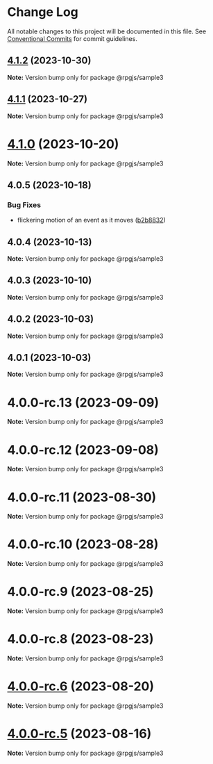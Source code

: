 # Change Log

All notable changes to this project will be documented in this file.
See [Conventional Commits](https://conventionalcommits.org) for commit guidelines.

## [4.1.2](https://github.com/RSamaium/RPG-JS/compare/v4.1.1...v4.1.2) (2023-10-30)

**Note:** Version bump only for package @rpgjs/sample3





## [4.1.1](https://github.com/RSamaium/RPG-JS/compare/v4.1.0...v4.1.1) (2023-10-27)

**Note:** Version bump only for package @rpgjs/sample3





# [4.1.0](https://github.com/RSamaium/RPG-JS/compare/v4.0.5...v4.1.0) (2023-10-20)

**Note:** Version bump only for package @rpgjs/sample3





## 4.0.5 (2023-10-18)


### Bug Fixes

* flickering motion of an event as it moves ([b2b8832](https://github.com/RSamaium/RPG-JS/commit/b2b8832a1582933afb64c698f40d1b0e72021780))





## 4.0.4 (2023-10-13)

**Note:** Version bump only for package @rpgjs/sample3





## 4.0.3 (2023-10-10)

**Note:** Version bump only for package @rpgjs/sample3





## 4.0.2 (2023-10-03)

**Note:** Version bump only for package @rpgjs/sample3





## 4.0.1 (2023-10-03)

**Note:** Version bump only for package @rpgjs/sample3





# 4.0.0-rc.13 (2023-09-09)

**Note:** Version bump only for package @rpgjs/sample3





# 4.0.0-rc.12 (2023-09-08)

**Note:** Version bump only for package @rpgjs/sample3





# 4.0.0-rc.11 (2023-08-30)

**Note:** Version bump only for package @rpgjs/sample3





# 4.0.0-rc.10 (2023-08-28)

**Note:** Version bump only for package @rpgjs/sample3





# 4.0.0-rc.9 (2023-08-25)

**Note:** Version bump only for package @rpgjs/sample3





# 4.0.0-rc.8 (2023-08-23)

**Note:** Version bump only for package @rpgjs/sample3





# [4.0.0-rc.6](https://github.com/RSamaium/RPG-JS/compare/v4.0.0-rc.5...v4.0.0-rc.6) (2023-08-20)

**Note:** Version bump only for package @rpgjs/sample3





# [4.0.0-rc.5](https://github.com/RSamaium/RPG-JS/compare/v4.0.0-rc.4...v4.0.0-rc.5) (2023-08-16)

**Note:** Version bump only for package @rpgjs/sample3
